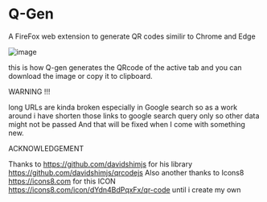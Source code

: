 # Q-Gen
A FireFox web extension to generate QR codes similir to Chrome and Edge 

![image](https://github.com/user-attachments/assets/3ff2b1ff-91b1-4224-a7ca-334d4af9925d)

this is how Q-gen generates the QRcode of the active tab and you can download the image or copy it to clipboard.

WARNING !!!

long URLs are kinda broken especially in Google search so as a work around i have shorten those links to google search query only so other data might not be passed
And that will be fixed when I come with something new.

ACKNOWLEDGEMENT 

Thanks to https://github.com/davidshimjs for his library https://github.com/davidshimjs/qrcodejs
Also another thanks to Icons8 https://icons8.com for this ICON https://icons8.com/icon/dYdn4BdPqxFx/qr-code until i create my own
